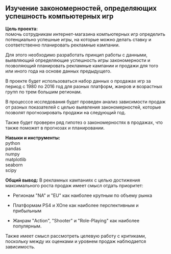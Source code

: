 ## Изучение закономерностей, определяющих успешность компьютерных игр
**Цель проекта:**  
помочь сотрудникам интернет-магазина компьютерных игр определить потенциально успешные игры, на которые можно делать ставку и соответственно планировать рекламные кампании.

Для этого необходимо разработать принцип работы с данными, выявляющий определяющие успешность игры закономерности и позволяющий планировать рекламные кампании и продажи для того или иного года на основе данных предыдущего.

В проекте будет использоваться набор данных о продажах игр за период с 1980 по 2016 год для разных платформ, жанров и возрастных групп по трем большим регионам.  

В процесссе исследования будет проведен анализ зависимости продаж от разных показателей с целью выявления закономерностей, которые позволят прогнозировать продажи на следующий год.  

Также будет проверен ряд гипотез о закономерностях в продажах, что также поможет в прогнозах и планировании.

**Навыки и инструменты:**  
python  
pandas  
numpy  
matplotlib  
seaborn  
scipy  

**Общий вывод:**
В рекламных кампаниях с целью достижения максимального роста продаж имеет смысл отдать приоритет:

- Регионам "NA" и "EU"  как наиболее крупным по объему рынка

- Платформам PS4 и XOne как наиболее перспективным и прибыльным

- Жанрам "Action", "Shooter" и "Role-Playing" как наиболее популярным.

Также имеет смысл рассмотреть целевую работу с критиками, поскольку между их оценками и уровнем продаж наблюдается зависимость.

